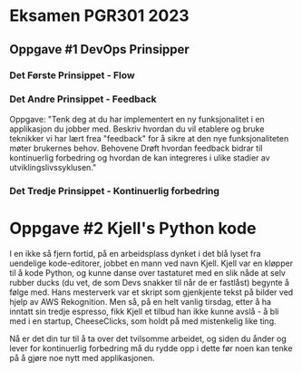 # Eksamen PGR301 2023

## Oppgave #1 DevOps Prinsipper 

### Det Første Prinsippet - Flow 

### Det Andre Prinsippet - Feedback 

Oppgave: "Tenk deg at du har implementert en ny funksjonalitet i en applikasjon du jobber med. Beskriv hvordan du vil etablere og bruke teknikker vi har lært frea "feedback" for å sikre at den nye funksjonaliteten møter brukernes behov. Behovene    Drøft hvordan feedback bidrar til kontinuerlig forbedring og hvordan de kan integreres i ulike stadier av utviklingslivssyklusen."

### Det Tredje Prinsippet - Kontinuerlig forbedring 


# Oppgave #2 Kjell's Python kode 

I en ikke så fjern fortid, på en arbeidsplass dynket i det blå lyset fra uendelige kode-editorer, jobbet en mann ved navn Kjell. Kjell var en kløpper til å kode Python, og kunne danse over tastaturet med en slik nåde at selv rubber ducks (du vet, de som Devs snakker til når de er fastlåst) begynte å følge med. Hans mesterverk var et skript som gjenkjente tekst på bilder ved hjelp av AWS Rekognition. Men så, på en helt vanlig tirsdag, etter å ha inntatt sin tredje espresso, fikk Kjell et tilbud han ikke kunne avslå - å bli med i en startup, CheeseClicks, som holdt på med mistenkelig like ting.

Nå er det din tur til å ta over det tvilsomme arbeidet, og siden du ånder og lever for  kontinuerlig forbedring må du rydde opp i dette før noen kan tenke på å gjøre noe nytt med applikasjonen.





